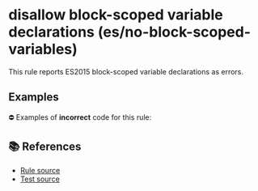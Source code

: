# disallow block-scoped variable declarations (es/no-block-scoped-variables)

This rule reports ES2015 block-scoped variable declarations as errors.

## Examples

⛔ Examples of **incorrect** code for this rule:

<eslint-playground type="bad" code="/*eslint es/no-block-scoped-variables: error */
let a = 1
const b = 2
" />

## 📚 References

- [Rule source](https://github.com/mysticatea/eslint-plugin-es/blob/v2.0.0/lib/rules/no-block-scoped-variables.js)
- [Test source](https://github.com/mysticatea/eslint-plugin-es/blob/v2.0.0/tests/lib/rules/no-block-scoped-variables.js)
